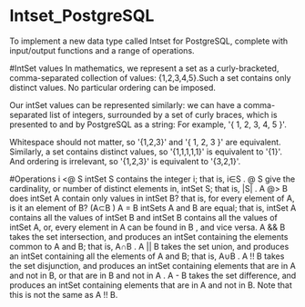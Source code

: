 # Intset_PostgreSQL

To implement a new data type called Intset for PostgreSQL, complete with input/output functions and a range of operations. 

#IntSet values
In mathematics, we represent a set as a curly-bracketed, comma-separated collection of values: {1,2,3,4,5}.Such a set contains only distinct values. No particular ordering can be imposed.

Our intSet values can be represented similarly: we can have a comma-separated list of integers, surrounded by a set of curly braces, which is presented to and by PostgreSQL as a string: For example, '{ 1, 2, 3, 4, 5 }'.

Whitespace should not matter, so '{1,2,3}' and '{ 1, 2, 3 }' are equivalent. Similarly, a set contains distinct values, so '{1,1,1,1,1}' is equivalent to '{1}'. And ordering is irrelevant, so '{1,2,3}' is equivalent to '{3,2,1}'. 

#Operations
i <@ S
    intSet S contains the integer i; that is, i∈S
    .
@ S
    give the cardinality, or number of distinct elements in, intSet S; that is, |S|
    .
A @> B
    does intSet A contain only values in intSet B? that is, for every element of A, is it an element of B? (A⊂B
    )
A = B
    intSets A and B are equal; that is, intSet A contains all the values of intSet B and intSet B contains all the values of intSet A, or, every element in A can be found in B
    , and vice versa.
A && B
    takes the set intersection, and produces an intSet containing the elements common to A and B; that is, A∩B
    .
A || B
    takes the set union, and produces an intSet containing all the elements of A and B; that is, A∪B
    .
A !! B
    takes the set disjunction, and produces an intSet containing elements that are in A and not in B, or that are in B and not in A
    .
A - B
    takes the set difference, and produces an intSet containing elements that are in A and not in B. Note that this is not the same as A !! B.

